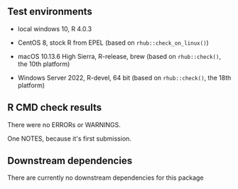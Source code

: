 ## Test environments

* local windows 10,  R 4.0.3

* CentOS 8, stock R from EPEL (based on `rhub::check_on_linux()`)

* macOS 10.13.6 High Sierra, R-release, brew (based on `rhub::check()`, the 10th platform)

* Windows Server 2022, R-devel, 64 bit (based on `rhub::check()`, the 18th platform)

  

## R CMD check results

There were no ERRORs or WARNINGS.

One NOTES, because it's first submission.

## Downstream dependencies

There are currently no downstream dependencies for this package

